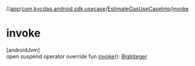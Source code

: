 //[app](../../../index.md)/[com.kycdao.android.sdk.usecase](../index.md)/[EstimateGasUseCaseImp](index.md)/[invoke](invoke.md)

# invoke

[androidJvm]\
open suspend operator override fun [invoke](invoke.md)(): [BigInteger](https://developer.android.com/reference/kotlin/java/math/BigInteger.html)
